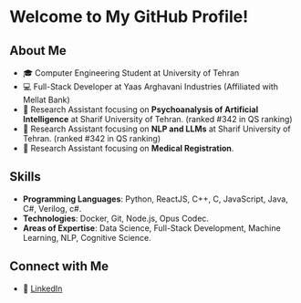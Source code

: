 # Welcome to My GitHub Profile! 

## About Me
- 🎓 Computer Engineering Student at University of Tehran
- 💻 Full-Stack Developer at Yaas Arghavani Industries (Affiliated with Mellat Bank)
- 🔬 Research Assistant focusing on **Psychoanalysis of Artificial Intelligence** at Sharif University of Tehran. (ranked #342 in QS ranking)
- 🔬 Research Assistant focusing on **NLP and LLMs** at Sharif University of Tehran. (ranked #342 in QS ranking)
- 🔬 Research Assistant focusing on **Medical Registration**.

## Skills
- **Programming Languages**: Python, ReactJS, C++, C, JavaScript, Java, C#, Verilog, c#.
- **Technologies**: Docker, Git, Node.js, Opus Codec.
- **Areas of Expertise**: Data Science, Full-Stack Development, Machine Learning, NLP, Cognitive Science.

## Connect with Me
- 💼 [LinkedIn](https://www.linkedin.com/in/shahzad-momayez-37a76216a/)
